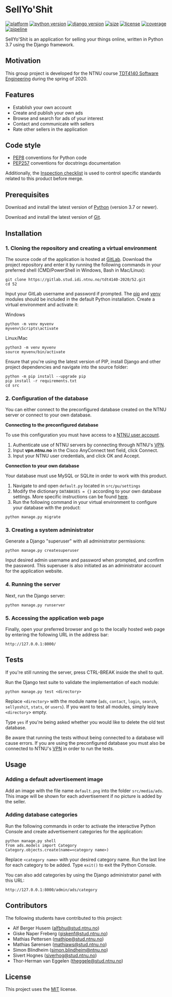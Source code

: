 # SellYo'Shit

[![platform](https://img.shields.io/badge/platform-windows%20%7C%20macos%20%7C%20linux-lightgrey)](https://gitlab.stud.idi.ntnu.no/tdt4140-2020/52/-/commits/master)
[![python version](https://img.shields.io/badge/python-3.7-blue)](https://gitlab.stud.idi.ntnu.no/tdt4140-2020/52/-/commits/master)
[![django version](https://img.shields.io/badge/django-3.0.2-blue)](https://gitlab.stud.idi.ntnu.no/tdt4140-2020/52/-/commits/master)
[![size](https://img.shields.io/badge/size-128%20kB-blue)](https://gitlab.stud.idi.ntnu.no/tdt4140-2020/52/-/commits/master)
[![license](https://img.shields.io/badge/license-MIT-green)](https://gitlab.stud.idi.ntnu.no/tdt4140-2020/52/-/commits/master)
[![coverage](https://img.shields.io/badge/coverage-82%25-yellowgreen)](https://gitlab.stud.idi.ntnu.no/tdt4140-2020/52/-/commits/master)
[![pipeline](https://gitlab.stud.idi.ntnu.no/tdt4140-2020/52/badges/master/pipeline.svg)](https://gitlab.stud.idi.ntnu.no/tdt4140-2020/52/-/commits/master)

SellYo'Shit is an application for selling your things online, written in Python 3.7 using the Django framework.


## Motivation

This group project is developed for the NTNU course [TDT4140 Software Engineering](https://www.ntnu.edu/studies/courses/TDT4140) during the spring of 2020.


## Features

- Establish your own account
- Create and publish your own ads
- Browse and search for ads of your interest
- Contact and communicate with sellers
- Rate other sellers in the application

## Code style
- [PEP8](https://www.python.org/dev/peps/pep-0008/) conventions for Python code
- [PEP257](https://www.python.org/dev/peps/pep-0257/) conventions for docstrings documentation

Additionally, the [Inspection checklist](https://gitlab.stud.idi.ntnu.no/tdt4140-2020/52/uploads/9ee820e5ca3316d6f3dc375178e39e10/Inspection_checklist.pdf) is used to control specific standards related to this product before merge. 

## Prerequisites

Download and install the latest version of [Python](https://www.python.org/downloads/) (version 3.7 or newer).

Download and install the latest version of [Git](https://www.linode.com/docs/development/version-control/how-to-install-git-on-linux-mac-and-windows/).


## Installation

### 1. Cloning the repository and creating a virtual environment

The source code of the application is hosted at [GitLab](https://gitlab.stud.iie.ntnu.no/tdt4140-2020/52). Download the project repository and enter it by running the following commands in your preferred shell (CMD/PowerShell in Windows, Bash in Mac/Linux):

```
git clone https://gitlab.stud.idi.ntnu.no/tdt4140-2020/52.git
cd 52
```

Input your GitLab username and password if prompted. The [pip](https://pypi.org/project/pip/) and [venv](https://docs.python.org/3/library/venv.html) modules should be included in the default Python installation. Create a virtual environment and activate it:

Windows
```
python -m venv myvenv
myvenv\Scripts\activate
```

Linux/Mac
```
python3 -m venv myvenv
source myvenv/bin/activate
```

Ensure that you're using the latest version of PIP, install Django and other project dependencies and navigate into the source folder:

```
python -m pip install --upgrade pip
pip install -r requirements.txt
cd src
```

### 2. Configuration of the database

You can either connect to the preconfigured database created on the NTNU server or connect to your own database.

**Connecting to the preconfigured database**

To use this configuration you must have access to a [NTNU user account](https://innsida.ntnu.no/wiki/-/wiki/English/Create+a+user+account). 

1. Authenticate use of NTNU servers by connecting through NTNU's [VPN](https://innsida.ntnu.no/wiki/-/wiki/English/Install+vpn).
2. Input **vpn.ntnu.no** in the Cisco AnyConnect text field, click Connect. 
3. Input your NTNU user credentials, and click OK and Accept.


**Connection to your own database**

Your database must use MySQL or SQLite in order to work with this product. 

1. Navigate to and open `default.py` located in `src/pu/settings`
2. Modify the dictionary `DATABASES = {}` according to your own database settings. More specific instructions can be found [here](https://docs.djangoproject.com/en/3.0/ref/settings/#databases).
3. Run the following command in your virtual environment to configure your database with the product:
```
python manage.py migrate
```

### 3. Creating a system administrator
Generate a Django "superuser" with all administrator permissions:

```
python manage.py createsuperuser
```

Input desired admin username and password when prompted, and confirm the password. This superuser is also initiated as an administrator account for the application website.

### 4. Running the server
Next, run the Django server:

```
python manage.py runserver
```

### 5. Accessing the application web page
Finally, open your preferred browser and go to the locally hosted web page by entering the following URL in the address bar:
```
http://127.0.0.1:8000/
```

## Tests

If you're still running the server, press CTRL-BREAK inside the shell to quit. 

Run the Django test suite to validate the implementation of each module:

```
python manage.py test <directory>
```

Replace `<directory>` with the module name (`ads`, `contact`, `login`, `search`, `sellyoshit`, `stats`, or `users`). If you want to test all modules, simply leave `<directory`> empty.

Type `yes` if you're being asked whether you would like to delete the old test database.

Be aware that running the tests without being connected to a database will cause errors. If you are using the preconfigured database you must also be connected to NTNU's [VPN](https://innsida.ntnu.no/wiki/-/wiki/English/Install+vpn) in order to run the tests.


## Usage

### Adding a default advertisement image

Add an image with the file name `default.png` into the folder `src/media/ads`. This image will be shown for each advertisement if no picture is added by the seller.

### Adding database categories

Run the following commands in order to activate the interactive Python Console and create advertisement categories for the application:

```
python manage.py shell
from ads.models import Category
Category.objects.create(name=<category name>)
```

Replace `<category name>` with your desired category name. Run the last line for each category to be added. Type `exit()` to exit the Python Console. 

You can also add categories by using the Django administrator panel with this URL:
```
http://127.0.0.1:8000/admin/ads/category
```

## Contributors

The following students have contributed to this project:

- Alf Berger Husem ([alfbhu@stud.ntnu.no](mailto:alfbhu@stud.ntnu.no))
- Giske Naper Freberg ([giskenf@stud.ntnu.no](mailto:giskenf@stud.ntnu.no))
- Mathias Pettersen ([mathipe@stud.ntnu.no](mailto:mathipe@stud.ntnu.no))
- Mathias Sørensen ([mathiaws@stud.ntnu.no](mailto:mathiaws@stud.ntnu.no))
- Simon Blindheim ([simon.blindheim@ntnu.no](mailto:simon.blindheim@ntnu.no))
- Sivert Hognes ([siverhog@stud.ntnu.no](mailto:siverhog@stud.ntnu.no))
- Thor-Herman van Eggelen ([theggele@stud.ntnu.no](mailto:theggele@stud.ntnu.no))


## License

This project uses the [MIT](https://choosealicense.com/licenses/mit/) license.

